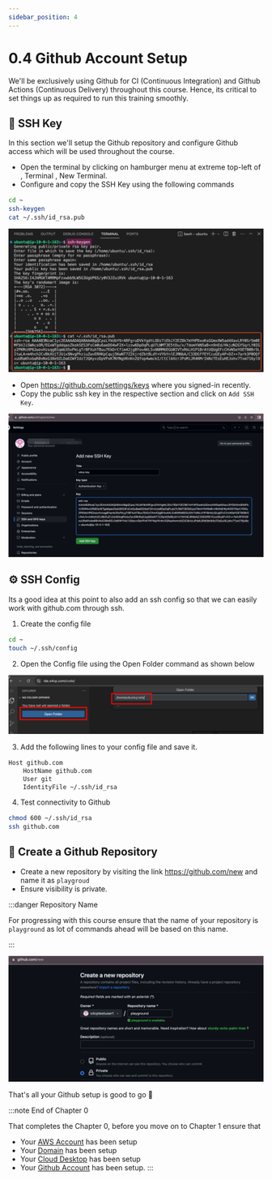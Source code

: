 ```yaml
---
sidebar_position: 4
---
```


# 0.4 Github Account Setup

We'll be exclusively using Github for CI (Continuous Integration) and Github Actions (Continuous Delivery) throughout this course. Hence, its critical to set things up as required to run this training smoothly.

## 🔑 SSH Key

In this section we'll setup the Github repository and configure Github access which will be used throughout the course.

- Open the terminal by clicking on hamburger menu at extreme top-left of , Terminal , New Terminal.
- Configure and copy the SSH Key using the following commands

```bash
cd ~
ssh-keygen
cat ~/.ssh/id_rsa.pub
```

![](img/1A_7.png)

- Open <a href="https://github.com/settings/keys">https://github.com/settings/keys</a> where you signed-in recently.
- Copy the public ssh key in the respective section and click on `Add SSH Key`.

![](img/1A_8.png)

## ⚙️ SSH Config

Its a good idea at this point to also add an ssh config so that we can easily work with github.com through ssh.

1. Create the config file
   
```bash
cd ~
touch ~/.ssh/config
```

2. Open the Config file using the Open Folder command as shown below

![](img/open_config.png)

3. Add the following lines to your config file and save it.

```config
Host github.com
    HostName github.com
    User git
    IdentityFile ~/.ssh/id_rsa
```

4. Test connectivity to Github

```bash
chmod 600 ~/.ssh/id_rsa
ssh github.com
```

## 🌟 Create a Github Repository

- Create a new repository by visiting the link <a href="https://github.com/new" target="_blank">https://github.com/new</a> and name it as `playgroud`
- Ensure visibility is private.

:::danger Repository Name

For progressing with this course ensure that the name of your repository is `playground` as lot of commands ahead will be based on this name.

:::

![](img/1A_9.png)

That's all your Github setup is good to go 🎉

:::note End of Chapter 0

That completes the Chapter 0, before you move on to Chapter 1 ensure that

- Your [AWS Account](/docs/chapter0-the-setup/aws-setup.md) has been setup
- Your [Domain](/docs/chapter0-the-setup/domain-setup.md) has been setup
- Your [Cloud Desktop](/docs/chapter0-the-setup/cloud-desktop-setup.md) has been setup
- Your [Github Account](/docs/chapter0-the-setup/github-account-setup.md) has been setup.
:::
